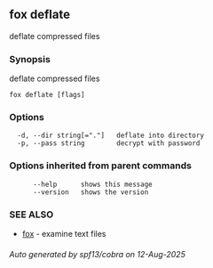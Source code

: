 ## fox deflate

deflate compressed files

### Synopsis

deflate compressed files

```
fox deflate [flags]
```

### Options

```
  -d, --dir string[="."]   deflate into directory
  -p, --pass string        decrypt with password
```

### Options inherited from parent commands

```
      --help      shows this message
      --version   shows the version
```

### SEE ALSO

* [fox](fox.md)	 - examine text files

###### Auto generated by spf13/cobra on 12-Aug-2025
